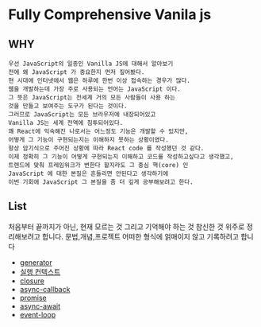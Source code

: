 # Fully Comprehensive Vanila js 

## WHY

```
우선 JavaScript의 일종인 Vanilla JS에 대해서 알아보기 
전에 왜 JavaScript 가 중요한지 먼저 짚어봤다. 
현 시대에 인터넷에서 웹은 하루에 한번 이상 접속하는 경우가 많다.
웹을 개발하는데 가장 주로 사용되는 언어는 JavaScript 이다.
그 뜻은 JavaScript는 전세계 거의 모든 사람들이 사용 하는
것을 만들고 보여주는 도구가 된다는 것이다.
그러므로 JavaScript는 모든 브라우저에 내장되어있고
Vanilla JS는 세계 전역에 침투되어있다.
꽤 React에 익숙해진 나로서는 어느정도 기능은 개발할 수 있지만,
어떻게 그 기능이 구현되는지는 이해하지 못하는 상황이였다.
항상 암기식으로 주어진 상황에 따라 React code 를 작성했던 것 같다. 
이제 정확히 그 기능이 어떻게 구현되는지 이해하고 코드를 작성하고싶다고 생각했고,
트렌드에 맞춰 프레임워크가 변한다 할지라도 그 중심 핵(core) 인
JavaScript 에 대한 본질은 흔들리면 안된다고 생각하기에
이번 기회에 JavaScript 그 본질을 좀 더 깊게 공부해보려고 한다.
```



## List

처음부터 끝까지가 아닌, 현재 모르는 것 그리고 기억해야 하는 것 참신한 것 위주로 정리해보려고 합니다.
문법,개념,프로젝트 어떠한 형식에 얽매이지 않고 기록하려고 합니다 

- [generator](https://github.com/ChanhyukPark-Tech/Fully-Comprehensive-Vanila-js/tree/main/generator)
- [실행 컨텍스트](https://github.com/ChanhyukPark-Tech/Fully-Comprehensive-Vanila-js/tree/main/execution-context)
- [closure](https://github.com/ChanhyukPark-Tech/Fully-Comprehensive-Vanila-js/tree/main/closure)
- [async-callback](https://github.com/ChanhyukPark-Tech/Fully-Comprehensive-Vanila-js/tree/main/async-callback)
- [promise](https://github.com/ChanhyukPark-Tech/Fully-Comprehensive-Vanila-js/tree/main/promise)
- [async-await](https://github.com/ChanhyukPark-Tech/Fully-Comprehensive-Vanila-js/tree/main/async-await)
- [event-loop](https://github.com/ChanhyukPark-Tech/Fully-Comprehensive-Vanila-js/tree/main/event-loop)



